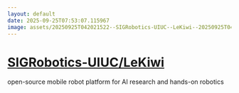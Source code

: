 ```yaml
---
layout: default
date: 2025-09-25T07:53:07.115967
image: assets/20250925T042021522--SIGRobotics-UIUC--LeKiwi--20250925T042549783--cropped.png
---
```


# [SIGRobotics-UIUC/LeKiwi](https://github.com/SIGRobotics-UIUC/LeKiwi)

open-source mobile robot platform for AI research and hands-on robotics
